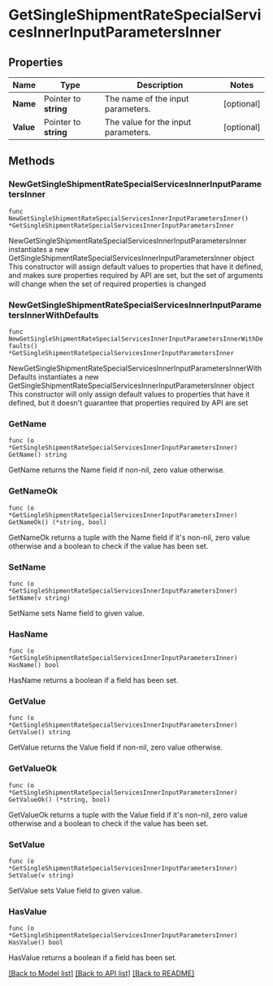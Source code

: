 # GetSingleShipmentRateSpecialServicesInnerInputParametersInner

## Properties

Name | Type | Description | Notes
------------ | ------------- | ------------- | -------------
**Name** | Pointer to **string** | The name of the input parameters. | [optional] 
**Value** | Pointer to **string** | The value for the input parameters. | [optional] 

## Methods

### NewGetSingleShipmentRateSpecialServicesInnerInputParametersInner

`func NewGetSingleShipmentRateSpecialServicesInnerInputParametersInner() *GetSingleShipmentRateSpecialServicesInnerInputParametersInner`

NewGetSingleShipmentRateSpecialServicesInnerInputParametersInner instantiates a new GetSingleShipmentRateSpecialServicesInnerInputParametersInner object
This constructor will assign default values to properties that have it defined,
and makes sure properties required by API are set, but the set of arguments
will change when the set of required properties is changed

### NewGetSingleShipmentRateSpecialServicesInnerInputParametersInnerWithDefaults

`func NewGetSingleShipmentRateSpecialServicesInnerInputParametersInnerWithDefaults() *GetSingleShipmentRateSpecialServicesInnerInputParametersInner`

NewGetSingleShipmentRateSpecialServicesInnerInputParametersInnerWithDefaults instantiates a new GetSingleShipmentRateSpecialServicesInnerInputParametersInner object
This constructor will only assign default values to properties that have it defined,
but it doesn't guarantee that properties required by API are set

### GetName

`func (o *GetSingleShipmentRateSpecialServicesInnerInputParametersInner) GetName() string`

GetName returns the Name field if non-nil, zero value otherwise.

### GetNameOk

`func (o *GetSingleShipmentRateSpecialServicesInnerInputParametersInner) GetNameOk() (*string, bool)`

GetNameOk returns a tuple with the Name field if it's non-nil, zero value otherwise
and a boolean to check if the value has been set.

### SetName

`func (o *GetSingleShipmentRateSpecialServicesInnerInputParametersInner) SetName(v string)`

SetName sets Name field to given value.

### HasName

`func (o *GetSingleShipmentRateSpecialServicesInnerInputParametersInner) HasName() bool`

HasName returns a boolean if a field has been set.

### GetValue

`func (o *GetSingleShipmentRateSpecialServicesInnerInputParametersInner) GetValue() string`

GetValue returns the Value field if non-nil, zero value otherwise.

### GetValueOk

`func (o *GetSingleShipmentRateSpecialServicesInnerInputParametersInner) GetValueOk() (*string, bool)`

GetValueOk returns a tuple with the Value field if it's non-nil, zero value otherwise
and a boolean to check if the value has been set.

### SetValue

`func (o *GetSingleShipmentRateSpecialServicesInnerInputParametersInner) SetValue(v string)`

SetValue sets Value field to given value.

### HasValue

`func (o *GetSingleShipmentRateSpecialServicesInnerInputParametersInner) HasValue() bool`

HasValue returns a boolean if a field has been set.


[[Back to Model list]](../README.md#documentation-for-models) [[Back to API list]](../README.md#documentation-for-api-endpoints) [[Back to README]](../README.md)


